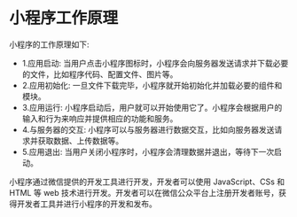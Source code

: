 # 小程序工作原理

小程序的工作原理如下:

- 1.应用启动: 当用户点击小程序图标时，小程序会向服务器发送请求并下载必要的文件，比如程序代码、配置文件、图片等。
- 2.应用初始化: 一旦文件下载完毕，小程序就开始初始化并加载必要的组件和模块。
- 3.应用运行: 小程序启动后，用户就可以开始使用它了。小程序会根据用户的输入和行为来响应并提供相应的功能和服务。
- 4.与服务器的交互: 小程序可以与服务器进行数据交互，比如向服务器发送请求并获取数据、上传数据等。
- 5.应用退出: 当用户关闭小程序时，小程序会清理数据并退出，等待下一次启动。

小程序通过微信提供的开发工具进行开发，开发者可以使用 JavaScript、CSs 和 HTML 等 web 技术进行开发。开发者可以在微信公众平台上注册开发者账号，获得开发者工具并进行小程序的开发和发布。
